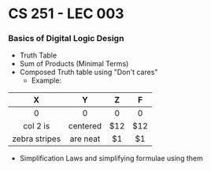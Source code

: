 # CS 251 - LEC 003
### Basics of Digital Logic Design
- Truth Table
- Sum of Products (Minimal Terms)
- Composed Truth table using "Don't cares"
  - Example:

|X     |Y    |Z    |F     |
|:---: |:---:|:---:| :---:|
|0     |0    |0    |0     |
| col 2 is      | centered      |   $12 |   $12 |
| zebra stripes | are neat      |    $1 |    $1 |

- Simplification Laws and simplifying formulae using them

<!--stackedit_data:
eyJoaXN0b3J5IjpbOTM5NDA3MzE3LC0xNDU4OTI3NzI0LDExNj
I3NzAxMTQsNTYzNDgwOThdfQ==
-->